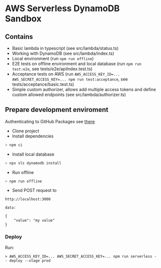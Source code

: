 # AWS Serverless DynamoDB Sandbox

## Contains

* Basic lambda in typescript (see src/lambda/status.ts)
* Working with DynamoDB (see src/lambda/index.ts)
* Local environment (run `npm run offline`)
* E2E tests on offline environment and local database (run `npm run test:e2e`, see tests/e2e/apiIndex.test.ts)
* Acceptance tests on AWS (run `AWS_ACCESS_KEY_ID=... AWS_SECRET_ACCESS_KEY=... npm run test:acceptance`, see tests/acceptance/basic.test.ts)
* Simple custom authorizer, allows add multiple access tokens and define custom allowed endpoints (see src/lambda/authorizer.ts) 

## Prepare development enviroment

Authenticating to GitHub Packages
see [there](https://help.github.com/en/github/managing-packages-with-github-packages/configuring-npm-for-use-with-github-packages#authenticating-to-github-packages)

* Clone project
* Install dependencies
```bash
> npm ci
```
* Install local database
```bash
> npx sls dynamodb install
``` 
* Run offline
```bash
> npm run offline
```
* Send POST request to
```
http://localhost:3000

data:

{
    "value": "my value" 
}
```

### Deploy

Run:
```
> AWS_ACCESS_KEY_ID=... AWS_SECRET_ACCESS_KEY=... npm run serverless -- deploy --stage prod
```
